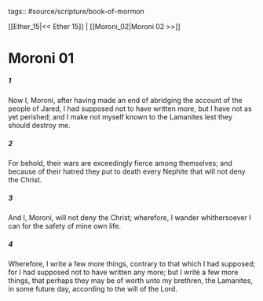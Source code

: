 tags:: #source/scripture/book-of-mormon

[[Ether_15|<< Ether 15]] | [[Moroni_02|Moroni 02 >>]]

# Moroni 01

##### 1

Now I, Moroni, after having made an end of abridging the account of the people of Jared, I had supposed not to have written more, but I have not as yet perished; and I make not myself known to the Lamanites lest they should destroy me.

##### 2

For behold, their wars are exceedingly fierce among themselves; and because of their hatred they put to death every Nephite that will not deny the Christ.

##### 3

And I, Moroni, will not deny the Christ; wherefore, I wander whithersoever I can for the safety of mine own life.

##### 4

Wherefore, I write a few more things, contrary to that which I had supposed; for I had supposed not to have written any more; but I write a few more things, that perhaps they may be of worth unto my brethren, the Lamanites, in some future day, according to the will of the Lord.
